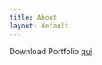 ```yaml
---
title: About
layout: default
---
```

Download Portfolio <a href="{{site.baseurl}}/portfolio/portfolio.html">qui</a>